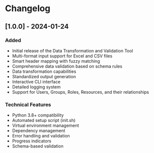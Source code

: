 # Changelog

## [1.0.0] - 2024-01-24
### Added
- Initial release of the Data Transformation and Validation Tool
- Multi-format input support for Excel and CSV files
- Smart header mapping with fuzzy matching
- Comprehensive data validation based on schema rules
- Data transformation capabilities
- Standardized output generation
- Interactive CLI interface
- Detailed logging system
- Support for Users, Groups, Roles, Resources, and their relationships

### Technical Features
- Python 3.8+ compatibility
- Automated setup script (init.sh)
- Virtual environment management
- Dependency management
- Error handling and validation
- Progress indicators
- Schema-based validation